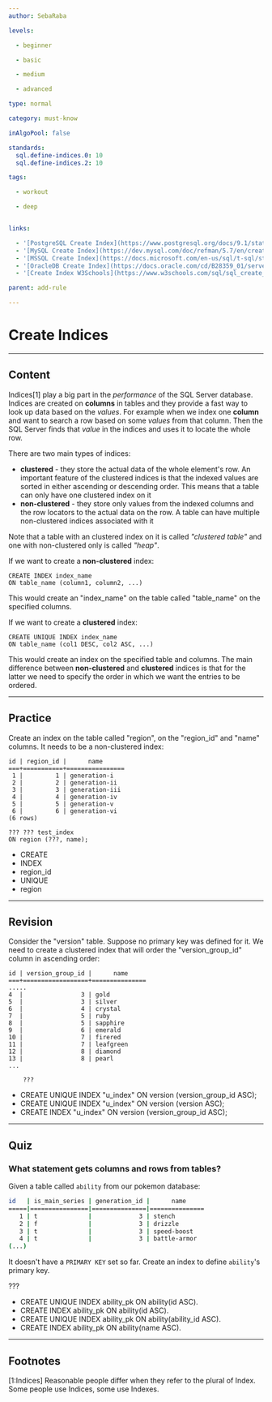 ```yaml
---
author: SebaRaba

levels:

  - beginner

  - basic

  - medium

  - advanced

type: normal

category: must-know

inAlgoPool: false

standards:
  sql.define-indices.0: 10
  sql.define-indices.2: 10

tags:

  - workout

  - deep


links:

  - '[PostgreSQL Create Index](https://www.postgresql.org/docs/9.1/static/sql-createindex.html){documentation}'
  - '[MySQL Create Index](https://dev.mysql.com/doc/refman/5.7/en/create-index.html){website}'
  - '[MSSQL Create Index](https://docs.microsoft.com/en-us/sql/t-sql/statements/create-index-transact-sql){website}'
  - '[OracleDB Create Index](https://docs.oracle.com/cd/B28359_01/server.111/b28310/indexes003.htm#ADMIN11722){website}'
  - '[Create Index W3Schools](https://www.w3schools.com/sql/sql_create_index.asp){website}'

parent: add-rule

---
```


# Create Indices

---
## Content

Indices[1] play a big part in the *performance* of the SQL Server database. Indices are created on **columns** in tables and they provide a fast way to look up data based on the *values*. For example when we index one **column** and want to search a row based on some *values* from that column. Then the SQL Server finds that *value* in the indices and uses it to locate the whole row.

There are two main types of indices:
- **clustered** - they store the actual data of the whole element's row. An important feature of the clustered indices is that the indexed values are sorted in either ascending or descending order. This means that a table can only have one clustered index on it
- **non-clustered** - they store only values from the indexed columns and the row locators to the actual data on the row. A table can have multiple non-clustered indices associated with it

Note that a table with an clustered index on it is called *"clustered table"* and one with non-clustered only is called *"heap"*.

If we want to create a **non-clustered** index:
```
CREATE INDEX index_name
ON table_name (column1, column2, ...)
```
This would create an "index_name" on the table called "table_name" on the specified columns.


If we want to create a **clustered** index:
```
CREATE UNIQUE INDEX index_name
ON table_name (col1 DESC, col2 ASC, ...)
```
This would create an index on the specified table and columns. The main difference between **non-clustered** and **clustered** indices is that for the latter we need to specify the order in which we want the entries to be ordered.

---
## Practice

Create an index on the table called "region", on the "region_id" and "name" columns. It needs to be a non-clustered index:
```
id | region_id |      name      
===+===========+================
 1 |         1 | generation-i
 2 |         2 | generation-ii
 3 |         3 | generation-iii
 4 |         4 | generation-iv
 5 |         5 | generation-v
 6 |         6 | generation-vi
(6 rows)

??? ??? test_index
ON region (???, name);

```


* CREATE
* INDEX
* region_id
* UNIQUE
* region

---
## Revision

Consider the "version" table. Suppose no primary key was defined for it. We need to create a clustered index that will order the "version_group_id" column in ascending order:
```
id | version_group_id |      name      
===+==================+===============
.....
4  |                3 | gold
5  |                3 | silver
6  |                4 | crystal
7  |                5 | ruby
8  |                5 | sapphire
9  |                6 | emerald
10 |                7 | firered
11 |                7 | leafgreen
12 |                8 | diamond
13 |                8 | pearl
...

    ???
```


* CREATE UNIQUE INDEX "u_index" ON version (version_group_id ASC);
* CREATE UNIQUE INDEX "u_index" ON version (version ASC);
* CREATE INDEX "u_index" ON version (version_group_id ASC);

---
## Quiz 
### What statement gets columns and rows from tables?

Given a table called `ability` from our pokemon database:

```bash
id   | is_main_series | generation_id |      name      
=====|================|===============|===============
   1 | t              |             3 | stench
   2 | f              |             3 | drizzle
   3 | t              |             3 | speed-boost
   4 | t              |             3 | battle-armor
(...)
```

It doesn't have a `PRIMARY KEY` set so far. Create an index to define `ability`'s primary key.

 ???

* CREATE UNIQUE INDEX ability_pk ON ability(id ASC).
* CREATE INDEX ability_pk ON ability(id ASC).
* CREATE UNIQUE INDEX ability_pk ON ability(ability_id ASC).
* CREATE INDEX ability_pk ON ability(name ASC).

---
## Footnotes
[1:Indices]
Reasonable people differ when they refer to the plural of Index. Some people use Indices, some use Indexes.
